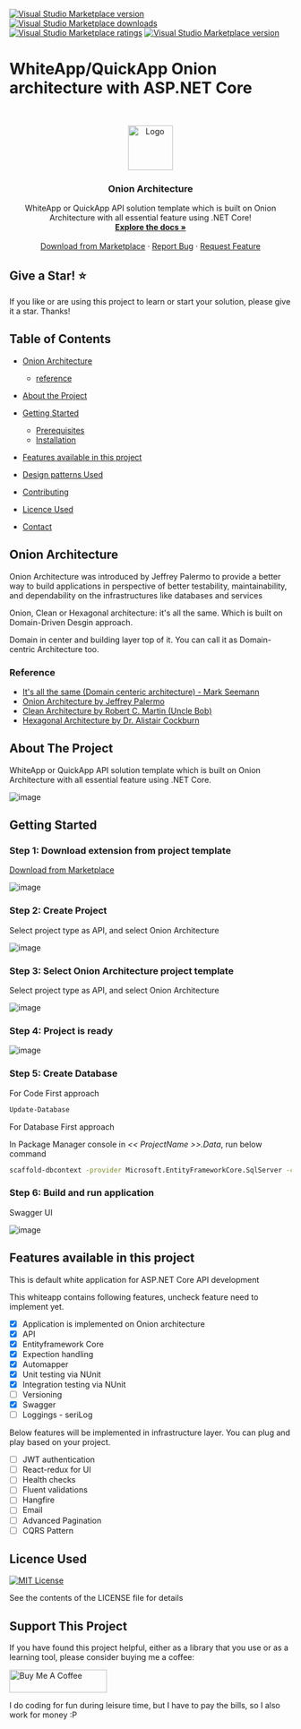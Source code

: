 [![Visual Studio Marketplace version](https://img.shields.io/badge/-OnionArchitecture-%23e2165e.svg)](https://marketplace.visualstudio.com/items?itemName=AmitNaik.OnionArchitecture)
[![Visual Studio Marketplace downloads](https://vsmarketplacebadge.apphb.com/installs/AmitNaik.OnionArchitecture.svg)](https://marketplace.visualstudio.com/items?itemName=AmitNaik.OnionArchitecture)
[![Visual Studio Marketplace ratings](https://vsmarketplacebadge.apphb.com/rating/AmitNaik.OnionArchitecture.svg)](https://marketplace.visualstudio.com/items?itemName=AmitNaik.OnionArchitecture)
[![Visual Studio Marketplace version](https://vsmarketplacebadge.apphb.com/version/AmitNaik.OnionArchitecture.svg)](https://marketplace.visualstudio.com/items?itemName=AmitNaik.OnionArchitecture)

# WhiteApp/QuickApp Onion architecture with ASP.NET Core

<br />
<p align="center">
  <a href="#">
    <img src="Assert/OnionArchitecture_icon.png" alt="Logo" width="80" height="80">
  </a>

  <h3 align="center">Onion Architecture</h3>

  <p align="center">
    WhiteApp or QuickApp API solution template which is built on Onion Architecture with all essential feature using .NET Core!
    <br />
    <a href="#"><strong>Explore the docs »</strong></a>
    <br />
    <br />
    <a href="https://marketplace.visualstudio.com/items?itemName=AmitNaik.OnionArchitecture">Download from Marketplace</a>
    ·
    <a href="https://github.com/Amitpnk/Onion-architecture-ASP.NET-Core/issues">Report Bug</a>
    ·
    <a href="https://github.com/Amitpnk/Onion-architecture-ASP.NET-Core/issues/new">Request Feature</a>
  </p>
</p>

## Give a Star! :star:
If you like or are using this project to learn or start your solution, please give it a star. Thanks!

<!-- TABLE OF CONTENTS -->
## Table of Contents

* [Onion Architecture](#Onion-Architecture)
  * [reference](#reference)
* [About the Project](#about-the-project)
  <!-- * [Built With](#built-with) -->
* [Getting Started](#getting-started)
  * [Prerequisites](#prerequisites)
  * [Installation](#installation)
* [Features available in this project](#Features-available-in-this-project)

* [Design patterns Used](#roadmap)
* [Contributing](#contributing)
* [Licence Used](#Licence-Used)
* [Contact](#contact)
<!-- * [Acknowledgements](#acknowledgements) -->

## Onion Architecture

Onion Architecture was introduced by Jeffrey Palermo to provide a better way to build applications in perspective of better testability, maintainability, and dependability on the infrastructures like databases and services

Onion, Clean or Hexagonal architecture: it's all the same. Which is built on Domain-Driven Desgin approach.

Domain in center and building layer top of it. You can call it as Domain-centric Architecture too.

### Reference

* [It's all the same (Domain centeric architecture) - Mark Seemann](https://blog.ploeh.dk/2013/12/03/layers-onions-ports-adapters-its-all-the-same/)
* [Onion Architecture by Jeffrey Palermo](https://jeffreypalermo.com/2008/07/the-onion-architecture-part-1/)
* [Clean Architecture by Robert C. Martin (Uncle Bob)
](https://blog.cleancoder.com/uncle-bob/2012/08/13/the-clean-architecture.html)
* [Hexagonal Architecture by Dr. Alistair Cockburn](https://alistair.cockburn.us/hexagonal+architecture)

## About The Project

<!-- [![Product Name Screen Shot][product-screenshot]](https://example.com) -->

WhiteApp or QuickApp API solution template which is built on Onion Architecture with all essential feature using .NET Core.

![image](Assert/Onion.png)



## Getting Started

### Step 1: Download extension from project template

   <p> <a href="https://marketplace.visualstudio.com/items?itemName=AmitNaik.OnionArchitecture">Download from Marketplace</a></p>

![image](Assert/Step.png)

### Step 2: Create Project

Select project type as API, and select Onion Architecture

![image](Assert/Step1.png)

### Step 3: Select Onion Architecture project template

Select project type as API, and select Onion Architecture

![image](Assert/Step2.png)

### Step 4: Project is ready

![image](Assert/Step3.png)

### Step 5: Create Database

For Code First approach

```sh
Update-Database
```

For Database First approach

In Package Manager console in *<< ProjectName >>.Data*, run below command

```sh
scaffold-dbcontext -provider Microsoft.EntityFrameworkCore.SqlServer -connection "Data Source=(local)\SQLexpress;Initial Catalog=OnionArchitectureDBS;Integrated Security=True"
```

### Step 6: Build and run application 

Swagger UI

![image](Assert/Step4.png)

## Features available in this project

This is default white application for ASP.NET Core API development

This whiteapp contains following features, uncheck feature need to implement yet. 

- [x] Application is implemented on Onion architecture
- [x] API
- [x] Entityframework Core
- [x] Expection handling
- [x] Automapper
- [x] Unit testing via NUnit
- [x] Integration testing via NUnit
- [ ] Versioning
- [x] Swagger
- [ ] Loggings - seriLog

Below features will be implemented in infrastructure layer. You can plug and play based on your project.

- [ ] JWT authentication
- [ ] React-redux for UI
- [ ] Health checks
- [ ] Fluent validations
- [ ] Hangfire
- [ ] Email
- [ ] Advanced Pagination
- [ ] CQRS Pattern 
<!-- - [ ] SignalR -->

## Licence Used
[![MIT License][license-shield]][license-url]

See the contents of the LICENSE file for details


## Support This Project

If you have found this project helpful, either as a library that you use or as a learning tool, please consider buying me a coffee:

<a href="https://www.buymeacoffee.com/amitpnaik" target="_blank"><img src="https://www.buymeacoffee.com/assets/img/custom_images/orange_img.png" alt="Buy Me A Coffee" style="height: 41px !important;width: 174px !important" ></a>

I do coding for fun during leisure time, but I have to pay the bills, so I also work for money :P  

[license-shield]: https://img.shields.io/badge/License-MIT-yellow.svg
[license-url]: https://github.com/Amitpnk/Onion-architecture-ASP.NET-Core/blob/master/LICENSE.txt